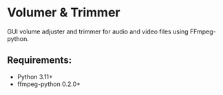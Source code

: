 # Volumer & Trimmer
GUI volume adjuster and trimmer for audio and video files using FFmpeg-python.

## Requirements:
- Python 3.11+
- ffmpeg-python 0.2.0+